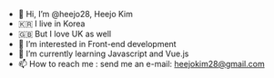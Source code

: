 - 👋 Hi, I’m @heejo28, Heejo Kim
- 🇰🇷 I live in Korea
- 🇬🇧 But I love UK as well
- 👀 I’m interested in Front-end development
- 🌱 I’m currently learning Javascript and Vue.js
- 📫 How to reach me : send me an e-mail: heejokim28@gmail.com

<!---
heejo28/heejo28 is a ✨ special ✨ repository because its `README.md` (this file) appears on your GitHub profile.
You can click the Preview link to take a look at your changes.
--->
